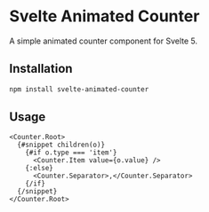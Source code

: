 # Svelte Animated Counter

A simple animated counter component for Svelte 5.

## Installation

```bash
npm install svelte-animated-counter
```

## Usage

```svelte
<Counter.Root>
  {#snippet children(o)}
    {#if o.type === 'item'}
      <Counter.Item value={o.value} />
    {:else}
      <Counter.Separator>,</Counter.Separator>
    {/if}
  {/snippet}
</Counter.Root>
```
